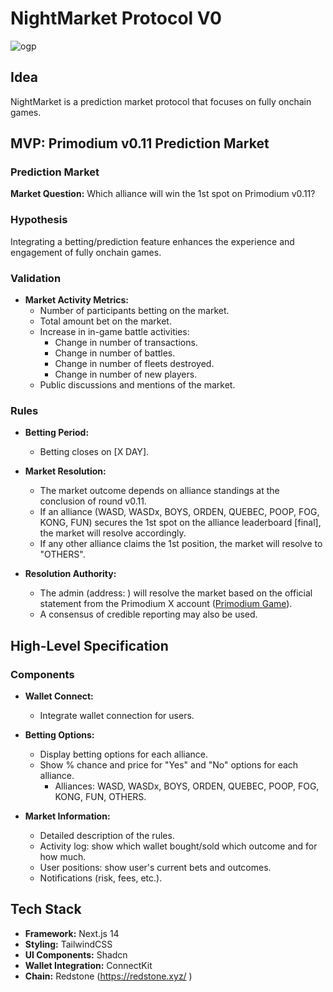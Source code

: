 # NightMarket Protocol V0

![ogp](https://github.com/libdefi/nightmarket/assets/8872443/5f5ea4e4-a949-49c4-b1df-bff93f45380f)


## Idea

NightMarket is a prediction market protocol that focuses on fully onchain games.

## MVP: Primodium v0.11 Prediction Market

### Prediction Market

**Market Question:** Which alliance will win the 1st spot on Primodium v0.11?

### Hypothesis

Integrating a betting/prediction feature enhances the experience and engagement of fully onchain games.

### Validation

- **Market Activity Metrics:**
  - Number of participants betting on the market.
  - Total amount bet on the market.
  - Increase in in-game battle activities:
    - Change in number of transactions.
    - Change in number of battles.
    - Change in number of fleets destroyed.
    - Change in number of new players.
  - Public discussions and mentions of the market.

### Rules

- **Betting Period:**
  - Betting closes on [X DAY].

- **Market Resolution:**
  - The market outcome depends on alliance standings at the conclusion of round v0.11. 
  - If an alliance (WASD, WASDx, BOYS, ORDEN, QUEBEC, POOP, FOG, KONG, FUN) secures the 1st spot on the alliance leaderboard [final], the market will resolve accordingly.
  - If any other alliance claims the 1st position, the market will resolve to "OTHERS".

- **Resolution Authority:**
  - The admin (address: ) will resolve the market based on the official statement from the Primodium X account ([Primodium Game](https://x.com/primodiumgame)).
  - A consensus of credible reporting may also be used.

## High-Level Specification

### Components

- **Wallet Connect:**
  - Integrate wallet connection for users.

- **Betting Options:**
  - Display betting options for each alliance.
  - Show % chance and price for "Yes" and "No" options for each alliance.
    - Alliances: WASD, WASDx, BOYS, ORDEN, QUEBEC, POOP, FOG, KONG, FUN, OTHERS.
- **Market Information:**
  - Detailed description of the rules.
  - Activity log: show which wallet bought/sold which outcome and for how much.
  - User positions: show user's current bets and outcomes.
  - Notifications (risk, fees, etc.).

## Tech Stack

- **Framework:** Next.js 14
- **Styling:** TailwindCSS
- **UI Components:** Shadcn
- **Wallet Integration:** ConnectKit
- **Chain:** Redstone (https://redstone.xyz/ )

